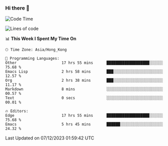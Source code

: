 ### Hi there 👋

<!--
**nicehiro/nicehiro** is a ✨ _special_ ✨ repository because its `README.md` (this file) appears on your GitHub profile.

Here are some ideas to get you started:

- 🔭 I’m currently working on ...
- 🌱 I’m currently learning ...
- 👯 I’m looking to collaborate on ...
- 🤔 I’m looking for help with ...
- 💬 Ask me about ...
- 📫 How to reach me: ...
- 😄 Pronouns: ...
- ⚡ Fun fact: ...
-->

<!--START_SECTION:waka-->
![Code Time](http://img.shields.io/badge/Code%20Time-131%20hrs%2046%20mins-blue)

![Lines of code](https://img.shields.io/badge/From%20Hello%20World%20I%27ve%20Written-2.6%20million%20lines%20of%20code-blue)

📊 **This Week I Spent My Time On** 

```text
🕑︎ Time Zone: Asia/Hong_Kong

💬 Programming Languages: 
Other                    17 hrs 55 mins      ███████████████████░░░░░░   75.68 % 
Emacs Lisp               2 hrs 58 mins       ███░░░░░░░░░░░░░░░░░░░░░░   12.57 % 
Org                      2 hrs 38 mins       ███░░░░░░░░░░░░░░░░░░░░░░   11.17 % 
Markdown                 8 mins              ░░░░░░░░░░░░░░░░░░░░░░░░░   00.57 % 
Text                     0 secs              ░░░░░░░░░░░░░░░░░░░░░░░░░   00.01 % 

🔥 Editors: 
Edge                     17 hrs 55 mins      ███████████████████░░░░░░   75.68 % 
Emacs                    5 hrs 45 mins       ██████░░░░░░░░░░░░░░░░░░░   24.32 % 
```


 Last Updated on 07/12/2023 01:59:42 UTC
<!--END_SECTION:waka-->
